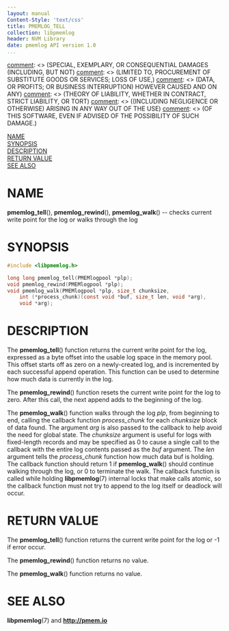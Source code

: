 ```yaml
---
layout: manual
Content-Style: 'text/css'
title: PMEMLOG_TELL
collection: libpmemlog
header: NVM Library
date: pmemlog API version 1.0
...
```


[comment]: <> (Copyright 2017, Intel Corporation)

[comment]: <> (Redistribution and use in source and binary forms, with or without)
[comment]: <> (modification, are permitted provided that the following conditions)
[comment]: <> (are met:)
[comment]: <> (    * Redistributions of source code must retain the above copyright)
[comment]: <> (      notice, this list of conditions and the following disclaimer.)
[comment]: <> (    * Redistributions in binary form must reproduce the above copyright)
[comment]: <> (      notice, this list of conditions and the following disclaimer in)
[comment]: <> (      the documentation and/or other materials provided with the)
[comment]: <> (      distribution.)
[comment]: <> (    * Neither the name of the copyright holder nor the names of its)
[comment]: <> (      contributors may be used to endorse or promote products derived)
[comment]: <> (      from this software without specific prior written permission.)

[comment]: <> (THIS SOFTWARE IS PROVIDED BY THE COPYRIGHT HOLDERS AND CONTRIBUTORS)
[comment]: <> ("AS IS" AND ANY EXPRESS OR IMPLIED WARRANTIES, INCLUDING, BUT NOT)
[comment]: <> (LIMITED TO, THE IMPLIED WARRANTIES OF MERCHANTABILITY AND FITNESS FOR)
[comment]: <> (A PARTICULAR PURPOSE ARE DISCLAIMED. IN NO EVENT SHALL THE COPYRIGHT)
[comment]: <> (OWNER OR CONTRIBUTORS BE LIABLE FOR ANY DIRECT, INDIRECT, INCIDENTAL,)
[comment]: <> (SPECIAL, EXEMPLARY, OR CONSEQUENTIAL DAMAGES (INCLUDING, BUT NOT)
[comment]: <> (LIMITED TO, PROCUREMENT OF SUBSTITUTE GOODS OR SERVICES; LOSS OF USE,)
[comment]: <> (DATA, OR PROFITS; OR BUSINESS INTERRUPTION) HOWEVER CAUSED AND ON ANY)
[comment]: <> (THEORY OF LIABILITY, WHETHER IN CONTRACT, STRICT LIABILITY, OR TORT)
[comment]: <> ((INCLUDING NEGLIGENCE OR OTHERWISE) ARISING IN ANY WAY OUT OF THE USE)
[comment]: <> (OF THIS SOFTWARE, EVEN IF ADVISED OF THE POSSIBILITY OF SUCH DAMAGE.)

[comment]: <> (pmemlog_tell.3 -- man page for pmemlog_tell, pmemlog_rewind and pmemlog_walk functions)

[NAME](#name)<br />
[SYNOPSIS](#synopsis)<br />
[DESCRIPTION](#description)<br />
[RETURN VALUE](#return-value)<br />
[SEE ALSO](#see-also)<br />


# NAME #

**pmemlog_tell**(), **pmemlog_rewind**(),
**pmemlog_walk**() -- checks current write point for the log or walks through the log


# SYNOPSIS #

```c
#include <libpmemlog.h>

long long pmemlog_tell(PMEMlogpool *plp);
void pmemlog_rewind(PMEMlogpool *plp);
void pmemlog_walk(PMEMlogpool *plp, size_t chunksize,
	int (*process_chunk)(const void *buf, size_t len, void *arg),
	void *arg);
```

# DESCRIPTION #

The **pmemlog_tell**() function returns the current write point for the log,
expressed as a byte offset into the usable log space in the memory pool.
This offset starts off as zero on a newly-created log,
and is incremented by each successful append operation.
This function can be used to determine how much data is currently in the log.

The **pmemlog_rewind**() function resets the current write point for the log to zero.
After this call, the next append adds to the beginning of the log.

The **pmemlog_walk**() function walks through the log *plp*, from beginning to end,
calling the callback function *process_chunk* for each *chunksize* block of
data found. The argument *arg* is also passed to the callback to help
avoid the need for global state. The *chunksize* argument is useful for logs with
fixed-length records and may be specified as 0 to cause a single call
to the callback with the entire log contents passed as the *buf* argument.
The *len* argument tells the *process_chunk* function how much data buf is holding.
The callback function should return 1 if **pmemlog_walk**() should continue walking
through the log, or 0 to terminate the walk. The callback function is called
while holding **libpmemlog**(7) internal locks that make calls atomic, so the
callback function must not try to append to the log itself or deadlock will occur.


# RETURN VALUE #

The **pmemlog_tell**() function returns the current write point for the log or -1 if error occur.

The **pmemlog_rewind**() function returns no value.

The **pmemlog_walk**() function returns no value.


# SEE ALSO #

**libpmemlog**(7) and **<http://pmem.io>**
